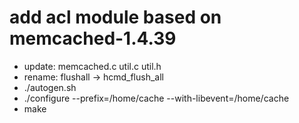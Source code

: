 # add acl module based on memcached-1.4.39
* update: memcached.c util.c util.h
* rename: flushall -> hcmd_flush_all
* ./autogen.sh
* ./configure --prefix=/home/cache --with-libevent=/home/cache
* make
